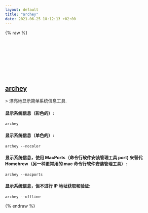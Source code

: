 ```yaml
---
layout: default
title: "archey"
date: 2021-06-25 18:12:13 +02:00
---
```

{% raw %}
<h2 id="archey">
  <a href="/zh/osx/archey.html">archey</a> <a href="#archey"><svg class="icon">
    <use href="/assets/images/unicode_sprite.svg#link" />
  </svg></a>
</h2>
> 漂亮地显示简单系统信息工具.

#### 显示系统信息（彩色的）:
```shell
archey
```
#### 显示系统信息（单色的）:
```shell
archey --nocolor
```
#### 显示系统信息，使用 MacPorts（命令行软件安装管理工具 port) 来替代 Homebrew（另一种更常用的 mac 命令行软件安装管理工具）:
```shell
archey --macports
```
#### 显示系统信息，但不进行 IP 地址获取和验证:
```shell
archey --offline
```
{% endraw %}